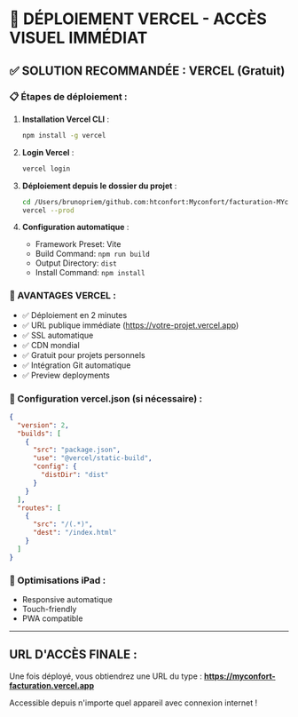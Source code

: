 # 🚀 DÉPLOIEMENT VERCEL - ACCÈS VISUEL IMMÉDIAT

## ✅ SOLUTION RECOMMANDÉE : VERCEL (Gratuit)

### 📋 Étapes de déploiement :

1. **Installation Vercel CLI** :
   ```bash
   npm install -g vercel
   ```

2. **Login Vercel** :
   ```bash
   vercel login
   ```

3. **Déploiement depuis le dossier du projet** :
   ```bash
   cd /Users/brunopriem/github.com:htconfort:Myconfort/facturation-MYconfortdu-20-07-2025-3
   vercel --prod
   ```

4. **Configuration automatique** :
   - Framework Preset: Vite
   - Build Command: `npm run build`
   - Output Directory: `dist`
   - Install Command: `npm install`

### 🎯 AVANTAGES VERCEL :
- ✅ Déploiement en 2 minutes
- ✅ URL publique immédiate (https://votre-projet.vercel.app)
- ✅ SSL automatique
- ✅ CDN mondial
- ✅ Gratuit pour projets personnels
- ✅ Intégration Git automatique
- ✅ Preview deployments

### 🔧 Configuration vercel.json (si nécessaire) :
```json
{
  "version": 2,
  "builds": [
    {
      "src": "package.json",
      "use": "@vercel/static-build",
      "config": {
        "distDir": "dist"
      }
    }
  ],
  "routes": [
    {
      "src": "/(.*)",
      "dest": "/index.html"
    }
  ]
}
```

### 📱 Optimisations iPad :
- Responsive automatique
- Touch-friendly
- PWA compatible

---

## URL D'ACCÈS FINALE :
Une fois déployé, vous obtiendrez une URL du type :
**https://myconfort-facturation.vercel.app**

Accessible depuis n'importe quel appareil avec connexion internet !
